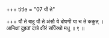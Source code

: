 +++
title = "07 यौ ते"

+++
यौ ते बाहू यौ ते अंसौ ये दोषणी या च ते ककुत् ।  
आमिक्षां दुह्रतां दात्रे क्षीरं सर्पिरथो मधु ॥ ९ ॥
